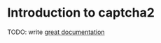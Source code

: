 # Introduction to captcha2

TODO: write [great documentation](http://jacobian.org/writing/what-to-write/)
